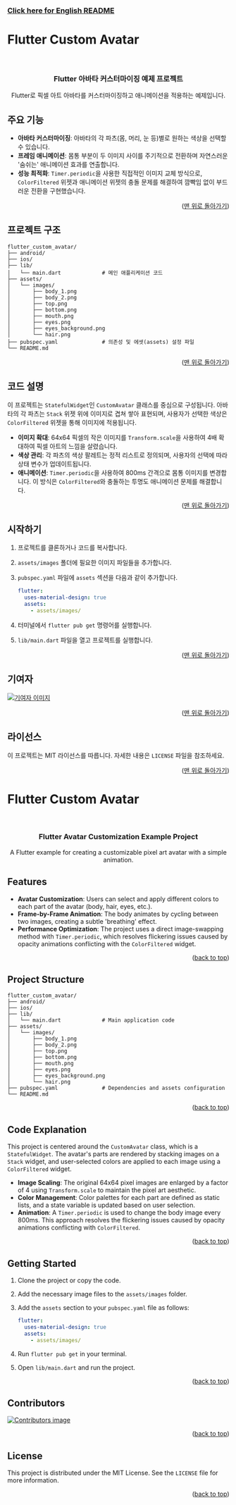 <p align="center"><h3><a href="#readme-top-en">Click here for English README</a></h3></p>
<a id="readme-top"></a>

# Flutter Custom Avatar

<br />
<div align="center">
  <h3 align="center">Flutter 아바타 커스터마이징 예제 프로젝트</h3>

  <p align="center">
    Flutter로 픽셀 아트 아바타를 커스터마이징하고 애니메이션을 적용하는 예제입니다.
    <br />
  </p>
</div>

## 주요 기능

* **아바타 커스터마이징**: 아바타의 각 파츠(몸, 머리, 눈 등)별로 원하는 색상을 선택할 수 있습니다.
* **프레임 애니메이션**: 몸통 부분이 두 이미지 사이를 주기적으로 전환하며 자연스러운 '숨쉬는' 애니메이션 효과를 연출합니다.
* **성능 최적화**: `Timer.periodic`을 사용한 직접적인 이미지 교체 방식으로, `ColorFiltered` 위젯과 애니메이션 위젯의 충돌 문제를 해결하여 깜빡임 없이 부드러운 전환을 구현했습니다.

<p align="right">(<a href="#readme-top">맨 위로 돌아가기</a>)</p>

## 프로젝트 구조

```
flutter_custom_avatar/
├── android/
├── ios/
├── lib/
│   └── main.dart             # 메인 애플리케이션 코드
├── assets/
│   └── images/
│       ├── body_1.png
│       ├── body_2.png
│       ├── top.png
│       ├── bottom.png
│       ├── mouth.png
│       ├── eyes.png
│       ├── eyes_background.png
│       └── hair.png
├── pubspec.yaml              # 의존성 및 에셋(assets) 설정 파일
└── README.md
```

<p align="right">(<a href="#readme-top">맨 위로 돌아가기</a>)</p>

## 코드 설명

이 프로젝트는 `StatefulWidget`인 `CustomAvatar` 클래스를 중심으로 구성됩니다. 아바타의 각 파츠는 `Stack` 위젯 위에 이미지로 겹쳐 쌓아 표현되며, 사용자가 선택한 색상은 `ColorFiltered` 위젯을 통해 이미지에 적용됩니다.

* **이미지 확대**: 64x64 픽셀의 작은 이미지를 `Transform.scale`을 사용하여 4배 확대하여 픽셀 아트의 느낌을 살렸습니다.
* **색상 관리**: 각 파츠의 색상 팔레트는 정적 리스트로 정의되며, 사용자의 선택에 따라 상태 변수가 업데이트됩니다.
* **애니메이션**: `Timer.periodic`을 사용하여 800ms 간격으로 몸통 이미지를 변경합니다. 이 방식은 `ColorFiltered`와 충돌하는 투명도 애니메이션 문제를 해결합니다.

<p align="right">(<a href="#readme-top">맨 위로 돌아가기</a>)</p>

## 시작하기

1.  프로젝트를 클론하거나 코드를 복사합니다.
2.  `assets/images` 폴더에 필요한 이미지 파일들을 추가합니다.
3.  `pubspec.yaml` 파일에 `assets` 섹션을 다음과 같이 추가합니다.

    ```yaml
    flutter:
      uses-material-design: true
      assets:
        - assets/images/
    ```

4.  터미널에서 `flutter pub get` 명령어를 실행합니다.
5.  `lib/main.dart` 파일을 열고 프로젝트를 실행합니다.

<p align="right">(<a href="#readme-top">맨 위로 돌아가기</a>)</p>

## 기여자

[<a href="https://github.com/alicia6-6/flutter_custom_avatar/graphs/contributors"><img src="https://contrib.rocks/image?repo=alicia6-6/flutter_custom_avatar" alt="기여자 이미지" /></a>](https://github.com/alicia6-6/flutter_custom_avatar/graphs/contributors)

<p align="right">(<a href="#readme-top">맨 위로 돌아가기</a>)</p>

## 라이선스

이 프로젝트는 MIT 라이선스를 따릅니다. 자세한 내용은 `LICENSE` 파일을 참조하세요.

<p align="right">(<a href="#readme-top">맨 위로 돌아가기</a>)</p>

<a id="readme-top-en"></a>

# Flutter Custom Avatar

<br />
<div align="center">
  <h3 align="center">Flutter Avatar Customization Example Project</h3>

  <p align="center">
    A Flutter example for creating a customizable pixel art avatar with a simple animation.
    <br />
  </p>
</div>

## Features

* **Avatar Customization**: Users can select and apply different colors to each part of the avatar (body, hair, eyes, etc.).
* **Frame-by-Frame Animation**: The body animates by cycling between two images, creating a subtle 'breathing' effect.
* **Performance Optimization**: The project uses a direct image-swapping method with `Timer.periodic`, which resolves flickering issues caused by opacity animations conflicting with the `ColorFiltered` widget.

<p align="right">(<a href="#readme-top-en">back to top</a>)</p>

## Project Structure

```
flutter_custom_avatar/
├── android/
├── ios/
├── lib/
│   └── main.dart             # Main application code
├── assets/
│   └── images/
│       ├── body_1.png
│       ├── body_2.png
│       ├── top.png
│       ├── bottom.png
│       ├── mouth.png
│       ├── eyes.png
│       ├── eyes_background.png
│       └── hair.png
├── pubspec.yaml              # Dependencies and assets configuration
└── README.md
```

<p align="right">(<a href="#readme-top-en">back to top</a>)</p>

## Code Explanation

This project is centered around the `CustomAvatar` class, which is a `StatefulWidget`. The avatar's parts are rendered by stacking images on a `Stack` widget, and user-selected colors are applied to each image using a `ColorFiltered` widget.

* **Image Scaling**: The original 64x64 pixel images are enlarged by a factor of 4 using `Transform.scale` to maintain the pixel art aesthetic.
* **Color Management**: Color palettes for each part are defined as static lists, and a state variable is updated based on user selection.
* **Animation**: A `Timer.periodic` is used to change the body image every 800ms. This approach resolves the flickering issues caused by opacity animations conflicting with `ColorFiltered`.

<p align="right">(<a href="#readme-top-en">back to top</a>)</p>

## Getting Started

1.  Clone the project or copy the code.
2.  Add the necessary image files to the `assets/images` folder.
3.  Add the `assets` section to your `pubspec.yaml` file as follows:

    ```yaml
    flutter:
      uses-material-design: true
      assets:
        - assets/images/
    ```

4.  Run `flutter pub get` in your terminal.
5.  Open `lib/main.dart` and run the project.

<p align="right">(<a href="#readme-top-en">back to top</a>)</p>

## Contributors

[<a href="https://github.com/alicia6-6/flutter_custom_avatar/graphs/contributors"><img src="https://contrib.rocks/image?repo=alicia6-6/flutter_custom_avatar" alt="Contributors image" /></a>](https://github.com/alicia6-6/flutter_custom_avatar/graphs/contributors)

<p align="right">(<a href="#readme-top-en">back to top</a>)</p>

## License

This project is distributed under the MIT License. See the `LICENSE` file for more information.

<p align="right">(<a href="#readme-top-en">back to top</a>)</p>